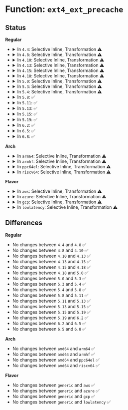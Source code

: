 # Function: <code>ext4_ext_precache</code>

## Status
<b>Regular</b>
<ul>
<li>
<details>
<summary>In <code>4.4</code>: Selective Inline, Transformation ⚠️</summary>

```c
int ext4_ext_precache(struct inode *inode);
```

**Collision:** Unique Global

**Inline:** Selective

**Transformation:** True

**Instances:**

```
In fs/ext4/extents.c (ffffffff812c3bd0)
Location: fs/ext4/extents.c:566
Inline: True
Inline callers:
  - fs/ext4/extents.c:ext4_fiemap
Direct callers:
  - fs/ext4/ioctl.c:ext4_ioctl
  - fs/ext4/extents.c:ext4_fiemap
```
**Symbols:**

```
ffffffff812c3bd0-ffffffff812c3da9: ext4_ext_precache.part.41 (STB_LOCAL)
ffffffff812c3db0-ffffffff812c3dcf: ext4_ext_precache (STB_GLOBAL)
```
</details>
</li>
<li>
<details>
<summary>In <code>4.8</code>: Selective Inline, Transformation ⚠️</summary>

```c
int ext4_ext_precache(struct inode *inode);
```

**Collision:** Unique Global

**Inline:** Selective

**Transformation:** True

**Instances:**

```
In fs/ext4/extents.c (ffffffff812f9243)
Location: fs/ext4/extents.c:579
Inline: True
Inline callers:
  - fs/ext4/extents.c:ext4_fiemap
Direct callers:
  - fs/ext4/ioctl.c:ext4_ioctl
  - fs/ext4/extents.c:ext4_fiemap
```
**Symbols:**

```
ffffffff812f35a0-ffffffff812f3771: ext4_ext_precache.part.37 (STB_LOCAL)
ffffffff812f3780-ffffffff812f37a2: ext4_ext_precache (STB_GLOBAL)
```
</details>
</li>
<li>
<details>
<summary>In <code>4.10</code>: Selective Inline, Transformation ⚠️</summary>

```c
int ext4_ext_precache(struct inode *inode);
```

**Collision:** Unique Global

**Inline:** Selective

**Transformation:** True

**Instances:**

```
In fs/ext4/extents.c (ffffffff8130f243)
Location: fs/ext4/extents.c:579
Inline: True
Inline callers:
  - fs/ext4/extents.c:ext4_fiemap
Direct callers:
  - fs/ext4/ioctl.c:ext4_ioctl
  - fs/ext4/extents.c:ext4_fiemap
```
**Symbols:**

```
ffffffff81309550-ffffffff81309721: ext4_ext_precache.part.35 (STB_LOCAL)
ffffffff81309730-ffffffff81309752: ext4_ext_precache (STB_GLOBAL)
```
</details>
</li>
<li>
<details>
<summary>In <code>4.13</code>: Selective Inline, Transformation ⚠️</summary>

```c
int ext4_ext_precache(struct inode *inode);
```

**Collision:** Unique Global

**Inline:** Selective

**Transformation:** True

**Instances:**

```
In fs/ext4/extents.c (ffffffff812ed773)
Location: fs/ext4/extents.c:579
Inline: True
Inline callers:
  - fs/ext4/extents.c:ext4_fiemap
Direct callers:
  - fs/ext4/extents.c:ext4_fiemap
  - fs/ext4/ioctl.c:ext4_ioctl
```
**Symbols:**

```
ffffffff812e7ca0-ffffffff812e7e5a: ext4_ext_precache.part.34 (STB_LOCAL)
ffffffff812e7e60-ffffffff812e7e82: ext4_ext_precache (STB_GLOBAL)
```
</details>
</li>
<li>
<details>
<summary>In <code>4.15</code>: Selective Inline, Transformation ⚠️</summary>

```c
int ext4_ext_precache(struct inode *inode);
```

**Collision:** Unique Global

**Inline:** Selective

**Transformation:** True

**Instances:**

```
In fs/ext4/extents.c (ffffffff81312233)
Location: fs/ext4/extents.c:579
Inline: True
Inline callers:
  - fs/ext4/extents.c:ext4_fiemap
Direct callers:
  - fs/ext4/extents.c:ext4_fiemap
  - fs/ext4/ioctl.c:ext4_ioctl
```
**Symbols:**

```
ffffffff8130c740-ffffffff8130c8fa: ext4_ext_precache.part.34 (STB_LOCAL)
ffffffff8130c900-ffffffff8130c922: ext4_ext_precache (STB_GLOBAL)
```
</details>
</li>
<li>
<details>
<summary>In <code>4.18</code>: Selective Inline, Transformation ⚠️</summary>

```c
int ext4_ext_precache(struct inode *inode);
```

**Collision:** Unique Global

**Inline:** Selective

**Transformation:** True

**Instances:**

```
In fs/ext4/extents.c (ffffffff8134030c)
Location: fs/ext4/extents.c:567
Inline: True
Inline callers:
  - fs/ext4/extents.c:ext4_fiemap
Direct callers:
  - fs/ext4/extents.c:ext4_fiemap
  - fs/ext4/ioctl.c:ext4_ioctl
```
**Symbols:**

```
ffffffff8133b8e0-ffffffff8133baa3: ext4_ext_precache.part.38 (STB_LOCAL)
ffffffff8133bab0-ffffffff8133bad2: ext4_ext_precache (STB_GLOBAL)
```
</details>
</li>
<li>
<details>
<summary>In <code>5.0</code>: Selective Inline, Transformation ⚠️</summary>

```c
int ext4_ext_precache(struct inode *inode);
```

**Collision:** Unique Global

**Inline:** Selective

**Transformation:** True

**Instances:**

```
In fs/ext4/extents.c (ffffffff813578fa)
Location: fs/ext4/extents.c:567
Inline: True
Inline callers:
  - fs/ext4/extents.c:ext4_fiemap
Direct callers:
  - fs/ext4/extents.c:ext4_fiemap
  - fs/ext4/ioctl.c:ext4_ioctl
```
**Symbols:**

```
ffffffff81352f90-ffffffff81353153: ext4_ext_precache.part.41 (STB_LOCAL)
ffffffff81353160-ffffffff81353182: ext4_ext_precache (STB_GLOBAL)
```
</details>
</li>
<li>
<details>
<summary>In <code>5.3</code>: Selective Inline, Transformation ⚠️</summary>

```c
int ext4_ext_precache(struct inode *inode);
```

**Collision:** Unique Global

**Inline:** Selective

**Transformation:** True

**Instances:**

```
In fs/ext4/extents.c (ffffffff813810e3)
Location: fs/ext4/extents.c:571
Inline: True
Inline callers:
  - fs/ext4/extents.c:ext4_fiemap
Direct callers:
  - fs/ext4/extents.c:ext4_fiemap
  - fs/ext4/ioctl.c:ext4_ioctl
```
**Symbols:**

```
ffffffff8137c370-ffffffff8137c51c: ext4_ext_precache.part.0 (STB_LOCAL)
ffffffff8137c520-ffffffff8137c542: ext4_ext_precache (STB_GLOBAL)
```
</details>
</li>
<li>
<details>
<summary>In <code>5.4</code>: Selective Inline, Transformation ⚠️</summary>

```c
int ext4_ext_precache(struct inode *inode);
```

**Collision:** Unique Global

**Inline:** Selective

**Transformation:** True

**Instances:**

```
In fs/ext4/extents.c (ffffffff81394a98)
Location: fs/ext4/extents.c:571
Inline: True
Inline callers:
  - fs/ext4/extents.c:_ext4_fiemap
Direct callers:
  - fs/ext4/extents.c:_ext4_fiemap
  - fs/ext4/ioctl.c:ext4_ioctl
```
**Symbols:**

```
ffffffff81394840-ffffffff813949ec: ext4_ext_precache.part.0 (STB_LOCAL)
ffffffff813949f0-ffffffff81394a12: ext4_ext_precache (STB_GLOBAL)
```
</details>
</li>
<li>
<details>
<summary>In <code>5.8</code>: ✅</summary>

```c
int ext4_ext_precache(struct inode *inode);
```

**Collision:** Unique Global

**Inline:** No

**Transformation:** False

**Instances:**

```
In fs/ext4/extents.c (ffffffff813e08f0)
Location: fs/ext4/extents.c:537
Inline: False
Direct callers:
  - fs/ext4/extents.c:ext4_get_es_cache
  - fs/ext4/extents.c:ext4_fiemap
  - fs/ext4/ioctl.c:ext4_ioctl
```
**Symbols:**

```
ffffffff813e08f0-ffffffff813e0b0b: ext4_ext_precache (STB_GLOBAL)
```
</details>
</li>
<li>
<details>
<summary>In <code>5.11</code>: ✅</summary>

```c
int ext4_ext_precache(struct inode *inode);
```

**Collision:** Unique Global

**Inline:** No

**Transformation:** False

**Instances:**

```
In fs/ext4/extents.c (ffffffff813f2180)
Location: fs/ext4/extents.c:537
Inline: False
Direct callers:
  - fs/ext4/extents.c:ext4_get_es_cache
  - fs/ext4/extents.c:ext4_fiemap
  - fs/ext4/ioctl.c:__ext4_ioctl
```
**Symbols:**

```
ffffffff813f2180-ffffffff813f2398: ext4_ext_precache (STB_GLOBAL)
```
</details>
</li>
<li>
<details>
<summary>In <code>5.13</code>: ✅</summary>

```c
int ext4_ext_precache(struct inode *inode);
```

**Collision:** Unique Global

**Inline:** No

**Transformation:** False

**Instances:**

```
In fs/ext4/extents.c (ffffffff813f8600)
Location: fs/ext4/extents.c:537
Inline: False
Direct callers:
  - fs/ext4/extents.c:ext4_get_es_cache
  - fs/ext4/extents.c:ext4_fiemap
  - fs/ext4/ioctl.c:__ext4_ioctl
```
**Symbols:**

```
ffffffff813f8600-ffffffff813f8815: ext4_ext_precache (STB_GLOBAL)
```
</details>
</li>
<li>
<details>
<summary>In <code>5.15</code>: ✅</summary>

```c
int ext4_ext_precache(struct inode *inode);
```

**Collision:** Unique Global

**Inline:** No

**Transformation:** False

**Instances:**

```
In fs/ext4/extents.c (ffffffff8144aaa0)
Location: fs/ext4/extents.c:577
Inline: False
Direct callers:
  - fs/ext4/extents.c:ext4_get_es_cache
  - fs/ext4/extents.c:ext4_fiemap
  - fs/ext4/ioctl.c:__ext4_ioctl
```
**Symbols:**

```
ffffffff8144aaa0-ffffffff8144acab: ext4_ext_precache (STB_GLOBAL)
```
</details>
</li>
<li>
<details>
<summary>In <code>5.19</code>: ✅</summary>

```c
int ext4_ext_precache(struct inode *inode);
```

**Collision:** Unique Global

**Inline:** No

**Transformation:** False

**Instances:**

```
In fs/ext4/extents.c (ffffffff814c7280)
Location: fs/ext4/extents.c:577
Inline: False
Direct callers:
  - fs/ext4/extents.c:ext4_get_es_cache
  - fs/ext4/extents.c:ext4_fiemap
  - fs/ext4/ioctl.c:__ext4_ioctl
```
**Symbols:**

```
ffffffff814c7280-ffffffff814c74b5: ext4_ext_precache (STB_GLOBAL)
```
</details>
</li>
<li>
<details>
<summary>In <code>6.2</code>: ✅</summary>

```c
int ext4_ext_precache(struct inode *inode);
```

**Collision:** Unique Global

**Inline:** No

**Transformation:** False

**Instances:**

```
In fs/ext4/extents.c (ffffffff8155f8b0)
Location: fs/ext4/extents.c:600
Inline: False
Direct callers:
  - fs/ext4/extents.c:ext4_get_es_cache
  - fs/ext4/extents.c:ext4_fiemap
  - fs/ext4/ioctl.c:__ext4_ioctl
```
**Symbols:**

```
ffffffff8155f8b0-ffffffff8155fae5: ext4_ext_precache (STB_GLOBAL)
```
</details>
</li>
<li>
<details>
<summary>In <code>6.5</code>: ✅</summary>

```c
int ext4_ext_precache(struct inode *inode);
```

**Collision:** Unique Global

**Inline:** No

**Transformation:** False

**Instances:**

```
In fs/ext4/extents.c (ffffffff81597630)
Location: fs/ext4/extents.c:600
Inline: False
Direct callers:
  - fs/ext4/extents.c:ext4_get_es_cache
  - fs/ext4/extents.c:ext4_fiemap
  - fs/ext4/ioctl.c:__ext4_ioctl
```
**Symbols:**

```
ffffffff81597630-ffffffff81597863: ext4_ext_precache (STB_GLOBAL)
```
</details>
</li>
<li>
<details>
<summary>In <code>6.8</code>: ✅</summary>

```c
int ext4_ext_precache(struct inode *inode);
```

**Collision:** Unique Global

**Inline:** No

**Transformation:** False

**Instances:**

```
In fs/ext4/extents.c (ffffffff815d02e0)
Location: fs/ext4/extents.c:600
Inline: False
Direct callers:
  - fs/ext4/extents.c:ext4_get_es_cache
  - fs/ext4/extents.c:ext4_fiemap
  - fs/ext4/ioctl.c:__ext4_ioctl
```
**Symbols:**

```
ffffffff815d02e0-ffffffff815d0513: ext4_ext_precache (STB_GLOBAL)
```
</details>
</li>
</ul>
<b>Arch</b>
<ul>
<li>
<details>
<summary>In <code>arm64</code>: Selective Inline, Transformation ⚠️</summary>

```c
int ext4_ext_precache(struct inode *inode);
```

**Collision:** Unique Global

**Inline:** Selective

**Transformation:** True

**Instances:**

```
In fs/ext4/extents.c (ffff80001046788c)
Location: fs/ext4/extents.c:571
Inline: True
Inline callers:
  - fs/ext4/extents.c:_ext4_fiemap
Direct callers:
  - fs/ext4/extents.c:_ext4_fiemap
  - fs/ext4/ioctl.c:ext4_ioctl
```
**Symbols:**

```
ffff800010467530-ffff800010467700: ext4_ext_precache.part.0 (STB_LOCAL)
ffff800010467700-ffff80001046773c: ext4_ext_precache (STB_GLOBAL)
```
</details>
</li>
<li>
<details>
<summary>In <code>armhf</code>: Selective Inline, Transformation ⚠️</summary>

```c
int ext4_ext_precache(struct inode *inode);
```

**Collision:** Unique Global

**Inline:** Selective

**Transformation:** True

**Instances:**

```
In fs/ext4/extents.c (c06284e8)
Location: fs/ext4/extents.c:571
Inline: True
Inline callers:
  - fs/ext4/extents.c:_ext4_fiemap
Direct callers:
  - fs/ext4/extents.c:_ext4_fiemap
  - fs/ext4/ioctl.c:ext4_ioctl
```
**Symbols:**

```
c0628174-c0628330: ext4_ext_precache.part.0 (STB_LOCAL)
c0628330-c0628364: ext4_ext_precache (STB_GLOBAL)
```
</details>
</li>
<li>
<details>
<summary>In <code>ppc64el</code>: Selective Inline, Transformation ⚠️</summary>

```c
int ext4_ext_precache(struct inode *inode);
```

**Collision:** Unique Global

**Inline:** Selective

**Transformation:** True

**Instances:**

```
In fs/ext4/extents.c (c000000000585c4c)
Location: fs/ext4/extents.c:571
Inline: True
Inline callers:
  - fs/ext4/extents.c:_ext4_fiemap
Direct callers:
  - fs/ext4/extents.c:_ext4_fiemap
  - fs/ext4/ioctl.c:ext4_ioctl
```
**Symbols:**

```
c000000000585900-c000000000585b54: ext4_ext_precache.part.0 (STB_LOCAL)
c000000000585b60-c000000000585b94: ext4_ext_precache (STB_GLOBAL)
```
</details>
</li>
<li>
<details>
<summary>In <code>riscv64</code>: Selective Inline, Transformation ⚠️</summary>

```c
int ext4_ext_precache(struct inode *inode);
```

**Collision:** Unique Global

**Inline:** Selective

**Transformation:** True

**Instances:**

```
In fs/ext4/extents.c (ffffffe0002f5638)
Location: fs/ext4/extents.c:571
Inline: True
Inline callers:
  - fs/ext4/extents.c:_ext4_fiemap
Direct callers:
  - fs/ext4/extents.c:_ext4_fiemap
  - fs/ext4/ioctl.c:ext4_ioctl
```
**Symbols:**

```
ffffffe0002f5404-ffffffe0002f559a: ext4_ext_precache.part.0 (STB_LOCAL)
ffffffe0002f559a-ffffffe0002f55d0: ext4_ext_precache (STB_GLOBAL)
```
</details>
</li>
</ul>
<b>Flavor</b>
<ul>
<li>
<details>
<summary>In <code>aws</code>: Selective Inline, Transformation ⚠️</summary>

```c
int ext4_ext_precache(struct inode *inode);
```

**Collision:** Unique Global

**Inline:** Selective

**Transformation:** True

**Instances:**

```
In fs/ext4/extents.c (ffffffff8138d078)
Location: fs/ext4/extents.c:571
Inline: True
Inline callers:
  - fs/ext4/extents.c:_ext4_fiemap
Direct callers:
  - fs/ext4/extents.c:_ext4_fiemap
  - fs/ext4/ioctl.c:ext4_ioctl
```
**Symbols:**

```
ffffffff8138ce20-ffffffff8138cfcc: ext4_ext_precache.part.0 (STB_LOCAL)
ffffffff8138cfd0-ffffffff8138cff2: ext4_ext_precache (STB_GLOBAL)
```
</details>
</li>
<li>
<details>
<summary>In <code>azure</code>: Selective Inline, Transformation ⚠️</summary>

```c
int ext4_ext_precache(struct inode *inode);
```

**Collision:** Unique Global

**Inline:** Selective

**Transformation:** True

**Instances:**

```
In fs/ext4/extents.c (ffffffff8137db08)
Location: fs/ext4/extents.c:571
Inline: True
Inline callers:
  - fs/ext4/extents.c:_ext4_fiemap
Direct callers:
  - fs/ext4/extents.c:_ext4_fiemap
  - fs/ext4/ioctl.c:ext4_ioctl
```
**Symbols:**

```
ffffffff8137d8b0-ffffffff8137da5c: ext4_ext_precache.part.0 (STB_LOCAL)
ffffffff8137da60-ffffffff8137da82: ext4_ext_precache (STB_GLOBAL)
```
</details>
</li>
<li>
<details>
<summary>In <code>gcp</code>: Selective Inline, Transformation ⚠️</summary>

```c
int ext4_ext_precache(struct inode *inode);
```

**Collision:** Unique Global

**Inline:** Selective

**Transformation:** True

**Instances:**

```
In fs/ext4/extents.c (ffffffff8138a9d8)
Location: fs/ext4/extents.c:571
Inline: True
Inline callers:
  - fs/ext4/extents.c:_ext4_fiemap
Direct callers:
  - fs/ext4/extents.c:_ext4_fiemap
  - fs/ext4/ioctl.c:ext4_ioctl
```
**Symbols:**

```
ffffffff8138a780-ffffffff8138a92c: ext4_ext_precache.part.0 (STB_LOCAL)
ffffffff8138a930-ffffffff8138a952: ext4_ext_precache (STB_GLOBAL)
```
</details>
</li>
<li>
<details>
<summary>In <code>lowlatency</code>: Selective Inline, Transformation ⚠️</summary>

```c
int ext4_ext_precache(struct inode *inode);
```

**Collision:** Unique Global

**Inline:** Selective

**Transformation:** True

**Instances:**

```
In fs/ext4/extents.c (ffffffff8139e718)
Location: fs/ext4/extents.c:571
Inline: True
Inline callers:
  - fs/ext4/extents.c:_ext4_fiemap
Direct callers:
  - fs/ext4/extents.c:_ext4_fiemap
  - fs/ext4/ioctl.c:ext4_ioctl
```
**Symbols:**

```
ffffffff8139e4c0-ffffffff8139e66c: ext4_ext_precache.part.0 (STB_LOCAL)
ffffffff8139e670-ffffffff8139e692: ext4_ext_precache (STB_GLOBAL)
```
</details>
</li>
</ul>

## Differences
<b>Regular</b>
<ul>
<li>
No changes between <code>4.4</code> and <code>4.8</code> ✅
</li>
<li>
No changes between <code>4.8</code> and <code>4.10</code> ✅
</li>
<li>
No changes between <code>4.10</code> and <code>4.13</code> ✅
</li>
<li>
No changes between <code>4.13</code> and <code>4.15</code> ✅
</li>
<li>
No changes between <code>4.15</code> and <code>4.18</code> ✅
</li>
<li>
No changes between <code>4.18</code> and <code>5.0</code> ✅
</li>
<li>
No changes between <code>5.0</code> and <code>5.3</code> ✅
</li>
<li>
No changes between <code>5.3</code> and <code>5.4</code> ✅
</li>
<li>
No changes between <code>5.4</code> and <code>5.8</code> ✅
</li>
<li>
No changes between <code>5.8</code> and <code>5.11</code> ✅
</li>
<li>
No changes between <code>5.11</code> and <code>5.13</code> ✅
</li>
<li>
No changes between <code>5.13</code> and <code>5.15</code> ✅
</li>
<li>
No changes between <code>5.15</code> and <code>5.19</code> ✅
</li>
<li>
No changes between <code>5.19</code> and <code>6.2</code> ✅
</li>
<li>
No changes between <code>6.2</code> and <code>6.5</code> ✅
</li>
<li>
No changes between <code>6.5</code> and <code>6.8</code> ✅
</li>
</ul>
<b>Arch</b>
<ul>
<li>
No changes between <code>amd64</code> and <code>arm64</code> ✅
</li>
<li>
No changes between <code>amd64</code> and <code>armhf</code> ✅
</li>
<li>
No changes between <code>amd64</code> and <code>ppc64el</code> ✅
</li>
<li>
No changes between <code>amd64</code> and <code>riscv64</code> ✅
</li>
</ul>
<b>Flavor</b>
<ul>
<li>
No changes between <code>generic</code> and <code>aws</code> ✅
</li>
<li>
No changes between <code>generic</code> and <code>azure</code> ✅
</li>
<li>
No changes between <code>generic</code> and <code>gcp</code> ✅
</li>
<li>
No changes between <code>generic</code> and <code>lowlatency</code> ✅
</li>
</ul>
